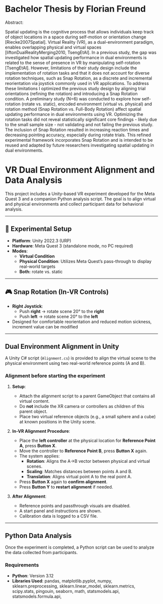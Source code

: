 # Bachelor Thesis by Florian Freund


Abstract:

Spatial updating is the cognitive process that allows individuals keep track of object locations in a space during self-motion or orientation change [Riecke2007Spatial].
Virtual Reality (VR), as a dual-environment paradigm, enables overlapping physical and virtual spaces [liftonDualRealityMerging2010, TsengEtAl].
In a previous study, the gap was investigated how spatial updating performance in dual environments is related to the sense of presence in VR by manipulating self-rotation [TsengEtAl]. 
However, limitations of their study design include the implementation of rotation tasks and that it does not account for diverse rotation techniques, such as Snap Rotation, as a discrete and incremental reorientation via joystick commonly used in VR applications.
To address these limitations I optimized the previous study design by aligning trial orientations (refining the rotation) and introducing a Snap Rotation condition. 
A preliminary study (N=6) was conducted to explore how self-rotation (rotate vs. static), encoded environment (virtual vs. physical) and rotation method (Snap Rotation vs. Full-Body Rotation) affect spatial updating performance in dual environments using VR.
Optimizing the rotation tasks did not reveal statistically significant core findings - likely due to the small sample size - not validating and not failing the previous study. 
The inclusion of Snap Rotation resulted in increasing reaction times and decreasing pointing accuracy, especially during rotate trials.
This refined experimental framework incorporates Snap Rotation and is intended to be reused and adapted by future researchers investigating spatial updating in dual environments. 


# VR Dual Environment Alignment and Data Analysis

This project includes a Unity-based VR experiment developed for the Meta Quest 3 and a companion Python analysis script. The goal is to align virtual and physical environments and collect participant data for behavioral analysis.

---

## 🥽 Experimental Setup

- **Platform**: Unity 2022.3 (URP)
- **Hardware**: Meta Quest 3 (standalone mode, no PC required)
- **Modes**:
  - **Virtual Condition**
  - **Physical Condition**: Utilizes Meta Quest’s pass-through to display real-world targets
  - **Both:** rotate vs. static

---

## 🎮 Snap Rotation (In-VR Controls)

- **Right Joystick**:
  - Push **right** → rotate scene 20° to the **right**
  - Push **left** → rotate scene 20° to the **left**
- Designed for comfortable reorientation and reduced motion sickness, increment value can be modified

---

## Dual Environment Alignment in Unity

A Unity C# script (`Alignment.cs`) is provided to align the virtual scene to the physical environment using two real-world reference points (A and B).

### Alignment before starting the experiment

1. **Setup**:
   - Attach the alignment script to a parent GameObject that contains all virtual content.
   - Do **not** include the XR camera or controllers as children of this parent object.
   - Place two virtual reference objects (e.g., a small sphere and a cube) at known positions in the Unity scene.

2. **In-VR Alignment Procedure**:
   - Place the **left controller** at the physical location for **Reference Point A**, press **Button X**.
   - Move the controller to **Reference Point B**, press **Button X** again.
   - The system applies:
     - **Rotation**: Aligns the A→B vector between physical and virtual scenes.
     - **Scaling**: Matches distances between points A and B.
     - **Translation**: Aligns virtual point A to the real point A.
   - Press **Button X** again to **confirm alignment**.
   - Press **Button Y** to **restart alignment** if needed.

3. **After Alignment**:
   - Reference points and passthrough visuals are disabled.
   - A start panel and instructions are shown.
   - Calibration data is logged to a CSV file.

---

## Python Data Analysis

Once the experiment is completed, a Python script can be used to analyze the data collected from participants.

### Requirements

- **Python**: Version 3.12
- **Libraries Used**:
  pandas, matplotlib.pyplot, numpy, sklearn.preprocessing, sklearn.linear_model, sklearn.metrics,
  scipy.stats, pingouin, seaborn, math, statsmodels.api, statsmodels.formula.api, 


